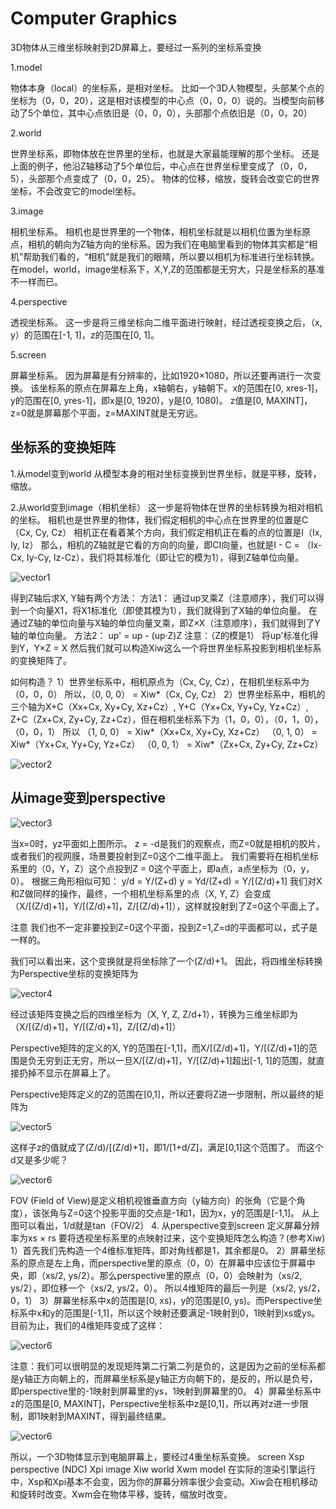 # Computer Graphics

3D物体从三维坐标映射到2D屏幕上，要经过一系列的坐标系变换

1.model

物体本身（local）的坐标系，是相对坐标。
比如一个3D人物模型，头部某个点的坐标为（0，0，20），这是相对该模型的中心点（0，0，0）说的。当模型向前移动了5个单位，其中心点依旧是（0，0，0），头部那个点依旧是（0，0，20）

2.world

世界坐标系，即物体放在世界里的坐标，也就是大家最能理解的那个坐标。
还是上面的例子，他沿Z轴移动了5个单位后，中心点在世界坐标里变成了（0，0，5），头部那个点变成了（0，0，25）。
物体的位移，缩放，旋转会改变它的世界坐标，不会改变它的model坐标。

3.image

相机坐标系。
相机也是世界里的一个物体，相机坐标就是以相机位置为坐标原点，相机的朝向为Z轴方向的坐标系。因为我们在电脑里看到的物体其实都是“相机”帮助我们看的，“相机”就是我们的眼睛，所以要以相机为标准进行坐标转换。
在model，world，image坐标系下，X,Y,Z的范围都是无穷大，只是坐标系的基准不一样而已。

4.perspective

透视坐标系。
这一步是将三维坐标向二维平面进行映射，经过透视变换之后，（x, y）的范围在[-1, 1]，z的范围在[0, 1]。

5.screen

屏幕坐标系。
因为屏幕是有分辨率的，比如1920×1080，所以还要再进行一次变换。
该坐标系的原点在屏幕左上角，x轴朝右，y轴朝下。x的范围在[0, xres-1]，y的范围在[0, yres-1]，即x是[0, 1920)，y是[0, 1080)。
z值是[0, MAXINT]，z=0就是屏幕那个平面，z=MAXINT就是无穷远。

## 坐标系的变换矩阵

1.从model变到world
从模型本身的相对坐标变换到世界坐标，就是平移，旋转，缩放。

2.从world变到image（相机坐标）
这一步是将物体在世界的坐标转换为相对相机的坐标。
相机也是世界里的物体，我们假定相机的中心点在世界里的位置是C（Cx, Cy, Cz）
相机正在看着某个方向，我们假定相机正在看的点的位置是I（Ix, Iy, Iz）
那么，相机的Z轴就是它看的方向的向量，即CI向量，也就是I - C = （Ix-Cx, Iy-Cy, Iz-Cz），我们将其标准化（即让它的模为1），得到Z轴单位向量。

![vector1](./vector1.png)

得到Z轴后求X, Y轴有两个方法：
方法1：
通过up叉乘Z（注意顺序），我们可以得到一个向量X1，将X1标准化（即使其模为1），我们就得到了X轴的单位向量。
在通过Z轴的单位向量与X轴的单位向量叉乘，即Z×X（注意顺序），我们就得到了Y轴的单位向量。
方法2：
up' = up - (up·Z)Z
注意：（Z的模是1）
将up'标准化得到Y，Y×Z = X
然后我们就可以构造Xiw这么一个将世界坐标系投影到相机坐标系的变换矩阵了。

如何构造？
1）世界坐标系中，相机原点为（Cx, Cy, Cz），在相机坐标系中为（0，0，0）
所以，（0, 0, 0） = Xiw*（Cx, Cy, Cz）
2）世界坐标系中，相机的三个轴为X+C（Xx+Cx, Xy+Cy, Xz+Cz）, Y+C（Yx+Cx, Yy+Cy, Yz+Cz）, Z+C（Zx+Cx, Zy+Cy, Zz+Cz），但在相机坐标系下为（1，0，0），（0，1，0），（0，0，1）
所以
（1, 0, 0） = Xiw*（Xx+Cx, Xy+Cy, Xz+Cz）
（0, 1, 0） = Xiw*（Yx+Cx, Yy+Cy, Yz+Cz）
（0, 0, 1） = Xiw*（Zx+Cx, Zy+Cy, Zz+Cz）

![vector2](./vector2.png)

## 从image变到perspective

![vector3](./vector3.png)

当x=0时，yz平面如上图所示。
z = -d是我们的观察点，而Z=0就是相机的胶片，或者我们的视网膜，场景要投射到Z=0这个二维平面上。
我们需要将在相机坐标系里的（0，Y，Z）这个点投到Z = 0这个平面上，即a点，a点坐标为（0，y，0）。
根据三角形相似可知：
y/d = Y/(Z+d)
y = Yd/(Z+d) = Y/[(Z/d)+1]
我们对X和Z做同样的操作，最终，一个相机坐标系里的点（X, Y, Z）会变成
（X/[(Z/d)+1]，Y/[(Z/d)+1]，Z/[(Z/d)+1]），这样就投射到了Z=0这个平面上了。

注意
我们也不一定非要投到Z=0这个平面，投到Z=1,Z=d的平面都可以，式子是一样的。

我们可以看出来，这个变换就是将坐标除了一个(Z/d)+1。
因此，将四维坐标转换为Perspective坐标的变换矩阵为

![vector4](./vector4.png)

经过该矩阵变换之后的四维坐标为（X, Y, Z, Z/d+1），转换为三维坐标即为（X/[(Z/d)+1]，Y/[(Z/d)+1]，Z/[(Z/d)+1]）

Perspective矩阵的定义的X, Y的范围在[-1,1]，而X/[(Z/d)+1]，Y/[(Z/d)+1]的范围是负无穷到正无穷，所以一旦X/[(Z/d)+1]，Y/[(Z/d)+1]超出[-1, 1]的范围，就直接扔掉不显示在屏幕上了。

Perspective矩阵定义的Z的范围在[0,1]，所以还要将Z进一步限制，所以最终的矩阵为

![vector5](./vector5.png)

这样子z的值就成了(Z/d)/[(Z/d)+1]，即1/[1+d/Z]，满足[0,1]这个范围了。
而这个d又是多少呢？

![vector6](./vector6.png)

FOV (Field of View)是定义相机视锥垂直方向（y轴方向）的张角（它是个角度），该张角与Z=0这个投影平面的交点是-1和1，因为x，y的范围是[-1,1]。
从上图可以看出，1/d就是tan（FOV/2）
4. 从perspective变到screen
定义屏幕分辨率为xs × rs
要将透视坐标系里的点映射过来，这个变换矩阵怎么构造？(参考Xiw)
1）首先我们先构造一个4维标准矩阵，即对角线都是1，其余都是0。
2）屏幕坐标系的原点是左上角，而perspective里的原点（0，0）在屏幕中应该位于屏幕中央，即（xs/2, ys/2）。那么perspective里的原点（0，0）会映射为（xs/2, ys/2），即位移一个（xs/2, ys/2，0）。
所以4维矩阵的最后一列是（xs/2, ys/2，0，1）
3）屏幕坐标系中x的范围是[0, xs)，y的范围是[0, ys)。而Perspective坐标系中x和y的范围是[-1,1]，所以这个映射还要满足-1映射到0，1映射到xs或ys。
目前为止，我们的4维矩阵变成了这样：

![vector6](./vector7.png)

注意：我们可以很明显的发现矩阵第二行第二列是负的，这是因为之前的坐标系都是y轴正方向朝上的，而屏幕坐标系是y轴正方向朝下的，是反的，所以是负号，即perspective里的-1映射到屏幕里的ys，1映射到屏幕里的0。
4）屏幕坐标系中z的范围是[0, MAXINT]，Perspective坐标系中z是[0,1]，所以再对z进一步限制，即1映射到MAXINT，得到最终结果。

![vector6](./vector8.png)

所以，一个3D物体显示到电脑屏幕上，要经过4重坐标系变换。
screen Xsp perspective (NDC) Xpi image Xiw world Xwm model
在实际的渲染引擎运行中，Xsp和Xpi基本不会变，因为你的屏幕分辨率很少会变动。Xiw会在相机移动和旋转时改变。Xwm会在物体平移，旋转，缩放时改变。